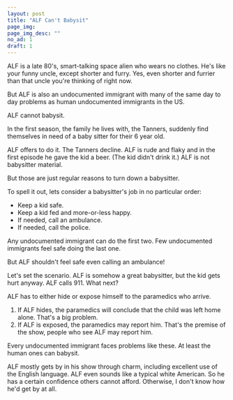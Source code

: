```yaml
---
layout: post
title: "ALF Can't Babysit"
page_img: 
page_img_desc: ""
no_ad: 1
draft: 1
---
```


ALF is a late 80's, smart-talking space alien who wears no clothes. He's like your funny uncle, except shorter and furry. Yes, even shorter and furrier than that uncle you're thinking of right now.

But ALF is also an undocumented immigrant with many of the same day to day problems as human undocumented immigrants in the US.

ALF cannot babysit.

In the first season, the family he lives with, the Tanners, suddenly find themselves in need of a baby sitter for their 6 year old.

ALF offers to do it. The Tanners decline. ALF is rude and flaky and in the first episode he gave the kid a beer. (The kid didn't drink it.) ALF is not babysitter material.

But those are just regular reasons to turn down a babysitter.

To spell it out, lets consider a babysitter's job in no particular order:

 * Keep a kid safe.
 * Keep a kid fed and more-or-less happy.
 * If needed, call an ambulance.
 * If needed, call the police.

Any undocumented immigrant can do the first two. Few undocumented immigrants feel safe doing the last one.

But ALF shouldn't feel safe even calling an ambulance!

Let's set the scenario. ALF is somehow a great babysitter, but the kid gets hurt anyway. ALF calls 911. What next?

ALF has to either hide or expose himself to the paramedics who arrive.

 1. If ALF hides, the paramedics will conclude that the child was left home alone. That's a big problem.
 2. If ALF is exposed, the paramedics may report him. That's the premise of the show, people who see ALF may report him.

Every undocumented immigrant faces problems like these. At least the human ones can babysit.

ALF mostly gets by in his show through charm, including excellent use of the English language. ALF even sounds like a typical white American. So he has a certain confidence others cannot afford. Otherwise, I don't know how he'd get by at all.
